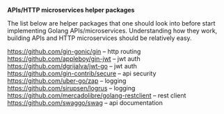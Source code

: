 <b> APIs/HTTP microservices helper packages </b>

The list below are helper packages that one should look into before start implementing Golang APIs/microservices. Understanding how they work, building APIs and HTTP microservices should be relatively easy.

https://github.com/gin-gonic/gin – http routing <br/>
https://github.com/appleboy/gin-jwt – jwt auth <br/>
https://github.com/dgrijalva/jwt-go – jwt auth <br/>
https://github.com/gin-contrib/secure – api security <br/>
https://github.com/uber-go/zap – logging <br/>
https://github.com/sirupsen/logrus – logging <br/>
https://github.com/mercadolibre/golang-restclient – rest client <br/>
https://github.com/swaggo/swag – api documentation <br/>
